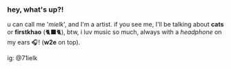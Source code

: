 ### hey, what's up?!

u can call me '_mielk_', and I'm a artist.
if you see me, I'll be talking about **cats** or **firstkhao** (🐈‍⬛🐈), btw, i luv music so much, always with a _headphone_ on my ears 🎧!
(**w2e** on top).

ig: @71ielk 
